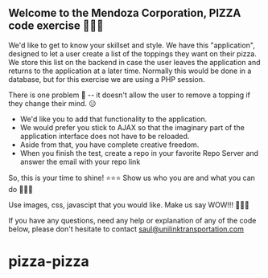 ## Welcome to the Mendoza Corporation, PIZZA code exercise 🍕🍕🍕

We'd like to get to know your skillset and style. We have this "application", 
designed to let a user create a list of the toppings they want on their pizza.  
We store this list on the backend in case the user leaves the application
and returns to the application at a later time. Normally this would be done
in a database, but for this exercise we are using a PHP session.

There is one problem 🤔 -- it doesn't allow the user to remove a topping if
they change their mind. 😑

* We'd like you to add that functionality to the application.
* We would prefer you stick to AJAX so that the imaginary part of the application interface does not have to be reloaded.
* Aside from that, you have complete creative freedom.
* When you finish the test, create a repo in your favorite Repo Server and answer the email with your repo link

So, this is your time to shine! ⭐⭐⭐
Show us who you are and what you can do 💪💪💪

Use images, css, javascipt that you would like. Make us say WOW!!! 🤩🤩🤩

If you have any questions, need any help or explanation of any of the
code below, please don't hesitate to contact saul@unilinktransportation.com
# pizza-pizza
